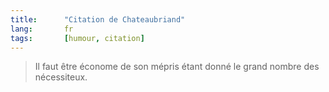 ```yaml
--- 
title:      "Citation de Chateaubriand" 
lang:       fr 
tags:       [humour, citation]
---
```


> Il faut être économe de son mépris étant donné le grand nombre des nécessiteux.
